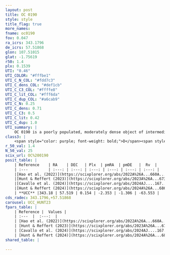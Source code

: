 ```yaml
---
layout: post
title: OC 0190
style: style
title_flag: true
more_names: 
fname: oc0190
fov: 0.047
ra_icrs: 343.1796
de_icrs: 57.51868
glon: 107.51015
glat: -1.75619
r50: 1.4
plx: 0.1539
UTI: "0.46"
UTI_COLOR: "#fffbe1"
UTI_C_N_COL: "#fdd7c3"
UTI_C_dens_COL: "#def1cb"
UTI_C_C3_COL: "#ffffe8"
UTI_C_lit_COL: "#fff6da"
UTI_C_dup_COL: "#a6cab9"
UTI_C_N: 0.25
UTI_C_dens: 0.71
UTI_C_C3: 0.5
UTI_C_lit: 0.42
UTI_C_dup: 1.0
UTI_summary: |
    OC 0190 is a poorly populated, moderately dense object of intermediate C3 quality. It was recently reported in the literature.
class3: |
    <span style="color: purple; font-weight: bold;">D</span><span style="color: green; font-weight: bold;">A</span>
r_50_val: 1.4
N_50_val: 25
scix_url: OC%200190
posit_table: |
    | Reference    | RA    | DEC   | Plx  | pmRA  | pmDE   |  Rv  |
    | :---         | :---: | :---: | :---: | :---: | :---: | :---: |
    |[Hao et al. (2022)](https://scixplorer.org/abs/2022A%26A...660A...4H) | 343.198 | 57.528 | 0.151 | -2.325 | -1.336 | -- |
    |[Hunt & Reffert (2023)](https://scixplorer.org/abs/2023A%26A...673A.114H) | 343.176 | 57.517 | 0.163 | -2.339 | -1.318 | -78.531 |
    |[Cavallo et al. (2024)](https://scixplorer.org/abs/2024AJ....167...12C) | 343.19 | 57.514 | 0.164 | -- | -- | -- |
    |[Hunt & Reffert (2024)](https://scixplorer.org/abs/2024A%26A...686A..42H) | 343.176 | 57.517 | 0.163 | -2.339 | -1.318 | -78.531 |
    | **UCC** |343.18 | 57.519 | 0.154 | -2.353 | -1.306 | -63.553 | 
cds_radec: 343.1796,+57.51868
carousel: UCC_HUNT23
fpars_table: |
    | Reference |  Values |
    | :---  |  :---:  |
    | [Hao et al. (2022)](https://scixplorer.org/abs/2022A%26A...660A...4H) | `AG=1.2, age=7.8, Z=0.025` |
    | [Hunt & Reffert (2023)](https://scixplorer.org/abs/2023A%26A...673A.114H) | `AV50=2.897, diffAV50=2.092, MOD50=13.811, logAge50=7.903` |
    | [Cavallo et al. (2024)](https://scixplorer.org/abs/2024AJ....167...12C) | `AV50=2.84, dMod50=13.74, logAge50=8.01, [Fe/H]50=0.61` |
    | [Hunt & Reffert (2024)](https://scixplorer.org/abs/2024A%26A...686A..42H) | `MassJ=1105.41` |
shared_table: |
    
---
```

